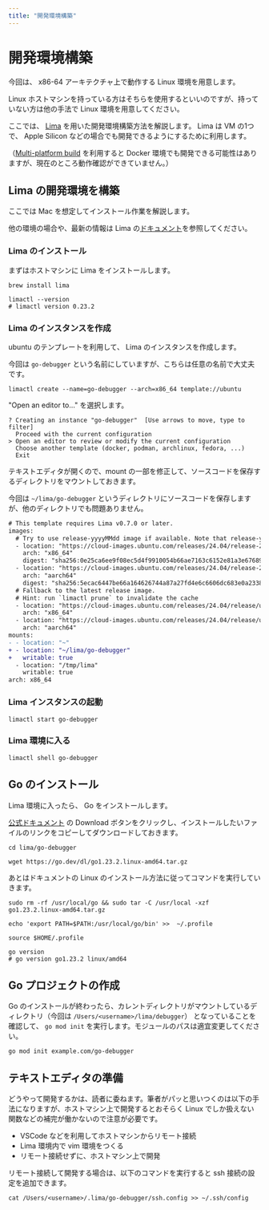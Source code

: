 ```yaml
---
title: "開発環境構築"
---
```


# 開発環境構築
今回は、 x86-64 アーキテクチャ上で動作する Linux 環境を用意します。

Linux ホストマシンを持っている方はそちらを使用するといいのですが、持っていない方は他の手法で Linux 環境を用意してください。

ここでは、 [Lima](https://github.com/lima-vm/lima) を用いた開発環境構築方法を解説します。 Lima は VM の1つで、 Apple Silicon などの場合でも開発できるようにするために利用します。

（[Multi-platform build](https://docs.docker.com/build/building/multi-platform/) を利用すると Docker 環境でも開発できる可能性はありますが、現在のところ動作確認ができていません。）

## Lima の開発環境を構築
ここでは Mac を想定してインストール作業を解説します。

他の環境の場合や、最新の情報は Lima の[ドキュメント](https://lima-vm.io/docs/installation/)を参照してください。

### Lima のインストール
まずはホストマシンに Lima をインストールします。

```shell
brew install lima

limactl --version
# limactl version 0.23.2
```

### Lima のインスタンスを作成
ubuntu のテンプレートを利用して、 Lima のインスタンスを作成します。

今回は `go-debugger` という名前にしていますが、こちらは任意の名前で大丈夫です。

```shell
limactl create --name=go-debugger --arch=x86_64 template://ubuntu
```

"Open an editor to..." を選択します。
```shell
? Creating an instance "go-debugger"  [Use arrows to move, type to filter]
  Proceed with the current configuration
> Open an editor to review or modify the current configuration
  Choose another template (docker, podman, archlinux, fedora, ...)
  Exit
```

テキストエディタが開くので、mount の一部を修正して、ソースコードを保存するディレクトリをマウントしておきます。

今回は `~/lima/go-debugger` というディレクトリにソースコードを保存しますが、他のディレクトリでも問題ありません。 

```diff yaml
# This template requires Lima v0.7.0 or later.
images:
  # Try to use release-yyyyMMdd image if available. Note that release-yyyyMMdd will be removed after several months.
  - location: "https://cloud-images.ubuntu.com/releases/24.04/release-20240821/ubuntu-24.04-server-cloudimg-amd64.img"
    arch: "x86_64"
    digest: "sha256:0e25ca6ee9f08ec5d4f9910054b66ae7163c6152e81a3e67689d89bd6e4dfa69"
  - location: "https://cloud-images.ubuntu.com/releases/24.04/release-20240821/ubuntu-24.04-server-cloudimg-arm64.img"
    arch: "aarch64"
    digest: "sha256:5ecac6447be66a164626744a87a27fd4e6c6606dc683e0a233870af63df4276a"
  # Fallback to the latest release image.
  # Hint: run `limactl prune` to invalidate the cache
  - location: "https://cloud-images.ubuntu.com/releases/24.04/release/ubuntu-24.04-server-cloudimg-amd64.img"
    arch: "x86_64"
  - location: "https://cloud-images.ubuntu.com/releases/24.04/release/ubuntu-24.04-server-cloudimg-arm64.img"
    arch: "aarch64"
mounts:
- - location: "~"
+ - location: "~/lima/go-debugger"
+   writable: true
  - location: "/tmp/lima"
    writable: true
arch: x86_64
```

### Lima インスタンスの起動


```shell
limactl start go-debugger
```

### Lima 環境に入る

```shell
limactl shell go-debugger
```
## Go のインストール

Lima 環境に入ったら、 Go をインストールします。

[公式ドキュメント](https://go.dev/doc/install) の Download ボタンをクリックし、インストールしたいファイルのリンクをコピーしてダウンロードしておきます。

```shell
cd lima/go-debugger

wget https://go.dev/dl/go1.23.2.linux-amd64.tar.gz
```

あとはドキュメントの Linux のインストール方法に従ってコマンドを実行していきます。

```shell
sudo rm -rf /usr/local/go && sudo tar -C /usr/local -xzf go1.23.2.linux-amd64.tar.gz

echo 'export PATH=$PATH:/usr/local/go/bin' >>  ~/.profile

source $HOME/.profile

go version
# go version go1.23.2 linux/amd64
```

## Go プロジェクトの作成
Go のインストールが終わったら、カレントディレクトリがマウントしているディレクトリ（今回は `/Users/<username>/lima/debugger`） となっていることを確認して、 `go mod init` を実行します。モジュールのパスは適宜変更してください。
```shell
go mod init example.com/go-debugger
```

## テキストエディタの準備
どうやって開発するかは、読者に委ねます。筆者がパッと思いつくのは以下の手法になりますが、ホストマシン上で開発するとおそらく Linux でしか扱えない関数などの補完が働かないので注意が必要です。

- VSCode などを利用してホストマシンからリモート接続
- Lima 環境内で vim 環境をつくる
- リモート接続せずに、ホストマシン上で開発

リモート接続して開発する場合は、以下のコマンドを実行すると ssh 接続の設定を追加できます。
```shell
cat /Users/<username>/.lima/go-debugger/ssh.config >> ~/.ssh/config
```